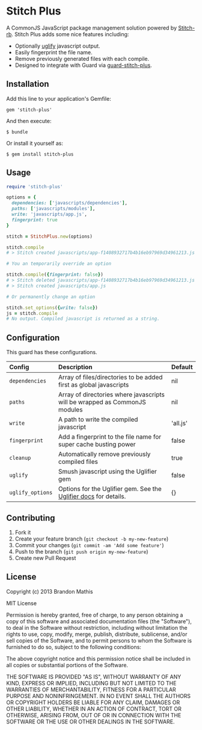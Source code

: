 # Stitch Plus

A CommonJS JavaScript package management solution powered by [Stitch-rb](https://github.com/maccman/stitch-rb). Stitch Plus adds some nice features including:

- Optionally [uglify](https://github.com/lautis/uglifier) javascript output.
- Easily fingerprint the file name.
- Remove previously generated files with each compile.
- Designed to integrate with Guard via [guard-stitch-plus](https://github.com/imathis/guard-stitch-plus).

## Installation

Add this line to your application's Gemfile:

    gem 'stitch-plus'

And then execute:

    $ bundle

Or install it yourself as:

    $ gem install stitch-plus

## Usage

```ruby
require 'stitch-plus'

options = {
  dependencies: ['javascripts/dependencies'],
  paths: ['javascripts/modules'],
  write: 'javascripts/app.js',
  fingerprint: true
}

stitch = StitchPlus.new(options)

stitch.compile
# > Stitch created javascripts/app-f1408932717b4b16eb97969d34961213.js

# You an temporarily override an option

stitch.compile({fingerprint: false})
# > Stitch deleted javascripts/app-f1408932717b4b16eb97969d34961213.js
# > Stitch created javascripts/app.js

# Or permanently change an option

stitch.set_options({write: false})
js = stitch.compile
# No output. Compiled javascript is returned as a string. 

```

## Configuration

This guard has these configurations.

| Config           | Description                                                                | Default     |
|:-----------------|:---------------------------------------------------------------------------|:------------|
| `dependencies`   | Array of files/directories to be added first as global javascripts         | nil         |
| `paths`          | Array of directories where javascripts will be wrapped as CommonJS modules | nil         |
| `write`          | A path to write the compiled javascript                                    | 'all.js'    |
| `fingerprint`    | Add a fingerprint to the file name for super cache busting power           | false       |
| `cleanup`        | Automatically remove previously compiled files                             | true        |
| `uglify`         | Smush javascript using the Uglifier gem                                    | false       |
| `uglify_options` | Options for the Uglifier gem. See the [Uglifier docs](https://github.com/lautis/uglifier#usage) for details. | {}       |


## Contributing

1. Fork it
2. Create your feature branch (`git checkout -b my-new-feature`)
3. Commit your changes (`git commit -am 'Add some feature'`)
4. Push to the branch (`git push origin my-new-feature`)
5. Create new Pull Request

## License

Copyright (c) 2013 Brandon Mathis

MIT License

Permission is hereby granted, free of charge, to any person obtaining
a copy of this software and associated documentation files (the
"Software"), to deal in the Software without restriction, including
without limitation the rights to use, copy, modify, merge, publish,
distribute, sublicense, and/or sell copies of the Software, and to
permit persons to whom the Software is furnished to do so, subject to
the following conditions:

The above copyright notice and this permission notice shall be
included in all copies or substantial portions of the Software.

THE SOFTWARE IS PROVIDED "AS IS", WITHOUT WARRANTY OF ANY KIND,
EXPRESS OR IMPLIED, INCLUDING BUT NOT LIMITED TO THE WARRANTIES OF
MERCHANTABILITY, FITNESS FOR A PARTICULAR PURPOSE AND
NONINFRINGEMENT. IN NO EVENT SHALL THE AUTHORS OR COPYRIGHT HOLDERS BE
LIABLE FOR ANY CLAIM, DAMAGES OR OTHER LIABILITY, WHETHER IN AN ACTION
OF CONTRACT, TORT OR OTHERWISE, ARISING FROM, OUT OF OR IN CONNECTION
WITH THE SOFTWARE OR THE USE OR OTHER DEALINGS IN THE SOFTWARE.


